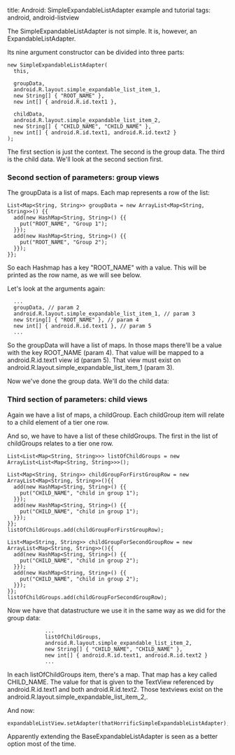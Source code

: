 title: Android: SimpleExpandableListAdapter example and tutorial
tags: android, android-listview

The SimpleExpandableListAdapter is not simple. It is, however, an ExpandableListAdapter. 

Its nine argument constructor can be divided into three parts:

    new SimpleExpandableListAdapter(
      this,
  
      groupData,
      android.R.layout.simple_expandable_list_item_1,
      new String[] { "ROOT_NAME" },
      new int[] { android.R.id.text1 },
  
      childData,
      android.R.layout.simple_expandable_list_item_2,
      new String[] { "CHILD_NAME", "CHILD_NAME" },
      new int[] { android.R.id.text1, android.R.id.text2 }
    );
    
The first section is just the context. The second is the group data. The third is the child data. We'll look at the second section first.

### Second section of parameters: group views

The groupData is a list of maps. Each map represents a row of the list:

    List<Map<String, String>> groupData = new ArrayList<Map<String, String>>() {{
      add(new HashMap<String, String>() {{
      	put("ROOT_NAME", "Group 1");
      }});
      add(new HashMap<String, String>() {{
      	put("ROOT_NAME", "Group 2");
      }});
    }};
    
So each Hashmap has a key "ROOT_NAME" with a value. This will be printed as the row name, as we will see below.

Let's look at the arguments again: 

      ...
      groupData, // param 2
      android.R.layout.simple_expandable_list_item_1, // param 3
      new String[] { "ROOT_NAME" }, // param 4
      new int[] { android.R.id.text1 }, // param 5
      ...
      
So the groupData will have a list of maps. In those maps there'll be a value with the key ROOT_NAME (param 4). That value will be mapped to a android.R.id.text1 view id (param 5). That view must exist on android.R.layout.simple_expandable_list_item_1 (param 3).

Now we've done the group data. We'll do the child data:

### Third section of parameters: child views

Again we have a list of maps, a childGroup. Each childGroup item will relate to a child element of a tier one row. 

And so, we have to have a list of these childGroups. The first in the list of childGroups relates to a tier one row.

    List<List<Map<String, String>>> listOfChildGroups = new ArrayList<List<Map<String, String>>>();
    
    List<Map<String, String>> childGroupForFirstGroupRow = new ArrayList<Map<String, String>>(){{
      add(new HashMap<String, String>() {{
      	put("CHILD_NAME", "child in group 1");
      }});
      add(new HashMap<String, String>() {{
      	put("CHILD_NAME", "child in group 1");
      }});
    }};
    listOfChildGroups.add(childGroupForFirstGroupRow);
    
    List<Map<String, String>> childGroupForSecondGroupRow = new ArrayList<Map<String, String>>(){{
      add(new HashMap<String, String>() {{
      	put("CHILD_NAME", "child in group 2");
      }});
      add(new HashMap<String, String>() {{
      	put("CHILD_NAME", "child in group 2");
      }});
    }};
    listOfChildGroups.add(childGroupForSecondGroupRow);
    
Now we have that datastructure we use it in the same way as we did for the group data:

                ...
                listOfChildGroups,
                android.R.layout.simple_expandable_list_item_2,
                new String[] { "CHILD_NAME", "CHILD_NAME" },
                new int[] { android.R.id.text1, android.R.id.text2 }
                ...
      
In each listOfChildGroups item, there's a map. That map has a key called CHILD_NAME. The value for that is given to the TextView referenced by android.R.id.text1 and both android.R.id.text2. Those textviews exist on the android.R.layout.simple_expandable_list_item_2,.

And now:

  	expandableListView.setAdapter(thatHorrificSimpleExpandableListAdapter);

Apparently extending the BaseExpandableListAdapter is seen as a better option most of the time.
